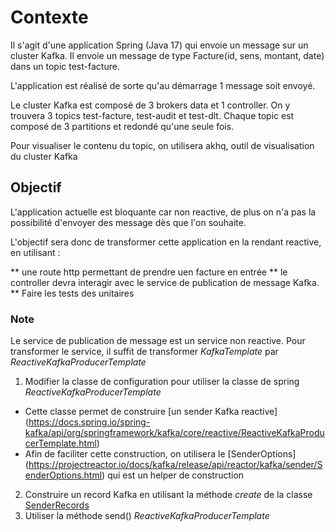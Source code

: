 # Contexte

Il s'agit d'une application Spring (Java 17) qui envoie un message sur un cluster Kafka.
Il envoie un message de type Facture(id, sens, montant, date) dans un topic test-facture.

L'application est réalisé de sorte qu'au démarrage 1 message soit envoyé.


Le cluster Kafka est composé de 3 brokers data et 1 controller.
On y trouvera 3 topics test-facture, test-audit et test-dlt. Chaque topic est composé de 3 partitions et redondé qu'une seule fois.

Pour visualiser le contenu du topic, on utilisera akhq, outil de visualisation du cluster Kafka 

## Objectif

L'application actuelle est bloquante car non reactive, de plus on n'a pas la possibilité d'envoyer des message dès que l'on souhaite.

L'objectif sera donc de transformer cette application en la rendant reactive, en utilisant :
 
** une route http permettant de prendre uen facture en entrée
** le controller devra interagir avec le service de publication de message Kafka.
** Faire les tests des unitaires

### Note
Le service de publication de message est un service non reactive.
Pour transformer le service, il suffit de transformer *KafkaTemplate* par *ReactiveKafkaProducerTemplate*

1. Modifier la classe de configuration pour utiliser la classe de spring *ReactiveKafkaProducerTemplate*
 * Cette classe permet de construire [un sender Kafka reactive] (https://docs.spring.io/spring-kafka/api/org/springframework/kafka/core/reactive/ReactiveKafkaProducerTemplate.html) 
 * Afin de faciliter cette construction, on utilisera le [SenderOptions] (https://projectreactor.io/docs/kafka/release/api/reactor/kafka/sender/SenderOptions.html) qui est un helper de construction
2. Construire un record Kafka en utilisant la méthode *create* de la classe [SenderRecords](https://projectreactor.io/docs/kafka/release/api/reactor/kafka/sender/SenderRecord.html)
3. Utiliser la méthode send() *ReactiveKafkaProducerTemplate*

